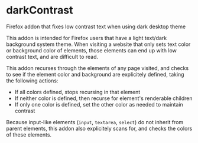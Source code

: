 # darkContrast
Firefox addon that fixes low contrast text when using dark desktop theme

This addon is intended for Firefox users that have a light text/dark background system theme.
When visiting a website that only sets text color or background color of elements, those elements can end up with low contrast text, and are difficult to read.

This addon recurses through the elements of any page visited, and checks to see if the element color and background are
explicitely defined, taking the following actions:

- If all colors defined, stops recursing in that element
- If neither color is defined, then recurse for element's renderable children
- If only one color is defined, set the other color as needed to maintain contrast

Because input-like elements (``input``, ``textarea``, ``select``) do not inherit from parent elements, this addon also explicitely
scans for, and checks the colors of these elements.
